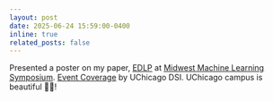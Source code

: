 ```yaml
---
layout: post
date: 2025-06-24 15:59:00-0400
inline: true
related_posts: false
---
```

Presented a poster on my paper, [EDLP](https://arxiv.org/abs/2505.02296) at [Midwest Machine Learning Symposium](https://midwest-ml.org/2025/). [Event Coverage](https://datascience.uchicago.edu/news/2025-midwest-machine-learning-symposium-demonstrates-regional-excellence/) by UChicago DSI. UChicago campus is beautiful 🐦‍🔥! 

